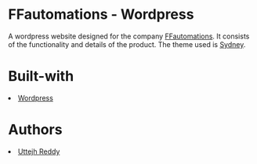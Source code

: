 <h1>FFautomations - Wordpress</h1>
A wordpress website designed for the company <a href="">FFautomations</a>. It consists of the functionality and details of the product.
The theme used is <a href="https://wordpress.org/themes/sydney/">Sydney</a>.

<h1>Built-with</h1>
<li><a href="https://wordpress.org/">Wordpress</a></li>

<h1>Authors</h1>
<li><a href="https://github.com/uttejh/">Uttejh Reddy</a></li>
